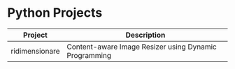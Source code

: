 # Python Projects


| Project          | Description                                             |
|------------------|---------------------------------------------------------|
| ridimensionare   | Content-aware Image Resizer using Dynamic Programming   |
